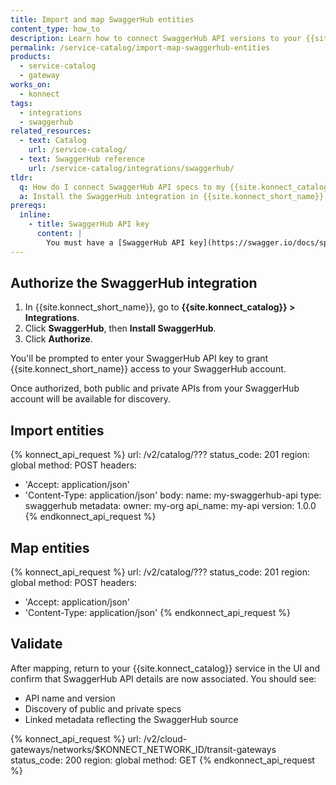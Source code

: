 ```yaml
---
title: Import and map SwaggerHub entities
content_type: how_to
description: Learn how to connect SwaggerHub API versions to your {{site.konnect_catalog}} service in {{site.konnect_short_name}}.
permalink: /service-catalog/import-map-swaggerhub-entities
products:
  - service-catalog
  - gateway
works_on:
  - konnect
tags:
  - integrations
  - swaggerhub
related_resources:
  - text: Catalog
    url: /service-catalog/
  - text: SwaggerHub reference
    url: /service-catalog/integrations/swaggerhub/
tldr:
  q: How do I connect SwaggerHub API specs to my {{site.konnect_catalog}} service?
  a: Install the SwaggerHub integration in {{site.konnect_short_name}}, authorize using your SwaggerHub API key, and link API versions to your service.
prereqs:
  inline:
    - title: SwaggerHub API key
      content: |
        You must have a [SwaggerHub API key](https://swagger.io/docs/specification/v3_0/authentication/api-keys/) to authenticate your SwaggerHub account with {{site.konnect_short_name}}.
---
```


## Authorize the SwaggerHub integration

1. In {{site.konnect_short_name}}, go to **{{site.konnect_catalog}} > Integrations**.
2. Click **SwaggerHub**, then **Install SwaggerHub**.
3. Click **Authorize**.

You'll be prompted to enter your SwaggerHub API key to grant {{site.konnect_short_name}} access to your SwaggerHub account.

Once authorized, both public and private APIs from your SwaggerHub account will be available for discovery.

## Import entities

<!--vale off-->
{% konnect_api_request %}
url: /v2/catalog/???
status_code: 201
region: global
method: POST
headers:
  - 'Accept: application/json'
  - 'Content-Type: application/json'
body:
  name: my-swaggerhub-api
  type: swaggerhub
  metadata:
    owner: my-org
    api_name: my-api
    version: 1.0.0
{% endkonnect_api_request %}
<!--vale on-->

## Map entities

<!--vale off-->
{% konnect_api_request %}
url: /v2/catalog/???
status_code: 201
region: global
method: POST
headers:
  - 'Accept: application/json'
  - 'Content-Type: application/json'
{% endkonnect_api_request %}
## Validate

After mapping, return to your {{site.konnect_catalog}} service in the UI and confirm that SwaggerHub API details are now associated. You should see:

- API name and version
- Discovery of public and private specs
- Linked metadata reflecting the SwaggerHub source

<!--vale off-->
{% konnect_api_request %}
url: /v2/cloud-gateways/networks/$KONNECT_NETWORK_ID/transit-gateways
status_code: 200
region: global
method: GET
{% endkonnect_api_request %}
<!--vale on-->